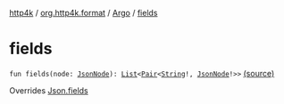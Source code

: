 [http4k](../../index.md) / [org.http4k.format](../index.md) / [Argo](index.md) / [fields](./fields.md)

# fields

`fun fields(node: `[`JsonNode`](http://argo.sourceforge.net/javadoc/argo/jdom/JsonNode.html)`): `[`List`](https://kotlinlang.org/api/latest/jvm/stdlib/kotlin.collections/-list/index.html)`<`[`Pair`](https://kotlinlang.org/api/latest/jvm/stdlib/kotlin/-pair/index.html)`<`[`String`](https://kotlinlang.org/api/latest/jvm/stdlib/kotlin/-string/index.html)`!, `[`JsonNode`](http://argo.sourceforge.net/javadoc/argo/jdom/JsonNode.html)`!>>` [(source)](https://github.com/http4k/http4k/blob/master/http4k-format-argo/src/main/kotlin/org/http4k/format/Argo.kt#L57)

Overrides [Json.fields](../-json/fields.md)

